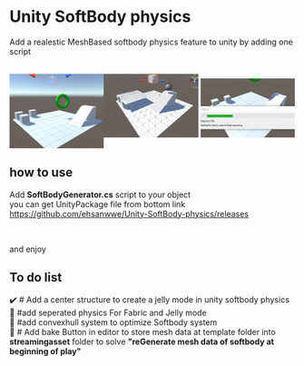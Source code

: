 <meta name="google-site-verification" content="-1jiJZ-TUx9L9zO3uSK3lp_G1AtSwhuGexR002ZBfGY" />
<h1>Unity SoftBody physics</h1>
<p>Add a realestic MeshBased softbody physics feature to unity by adding one script</p>

<br>
<div>
  <img src="https://github.com/ehsanwwe/Unity-SoftBody-physics/blob/main/softbody3.gif?raw=true" width="33%" alt="unity softbody jelly" align="left">
  <img src="https://github.com/ehsanwwe/Unity-SoftBody-physics/blob/main/softbody2.gif?raw=true" width="33%" alt="unity softbody fabric"  >
  <img src="https://github.com/ehsanwwe/Unity-SoftBody-physics/blob/main/softbody4.gif?raw=true" width="33%" alt="unity softbody fabric" >
</div>

<br>
<div>
  <h2 align="left">how to use</h2>
  <p>
    Add <b>SoftBodyGenerator.cs</b> script to your object    
    <br>
    you can get UnityPackage file from bottom link
    <br>
    <a href="https://github.com/ehsanwwe/Unity-SoftBody-physics/releases">
      https://github.com/ehsanwwe/Unity-SoftBody-physics/releases
    </a>    
  </p>
  <br>
  <p>
    and enjoy
  </p>
</div>

<h2>To do list</h2>
✔️  # Add a center structure to create a jelly mode in unity softbody physics
<br>
📝 #add seperated physics For Fabric and Jelly mode
<br>
📝 #add convexhull system to optimize Softbody system
<br>
📝 # Add bake Button in editor to store mesh data at template folder into <b>streamingasset</b> folder to solve <b>"reGenerate mesh data of softbody at beginning of play"</b>
<br>
